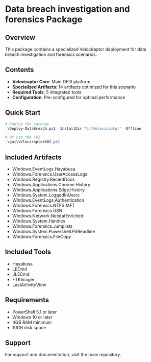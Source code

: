 # Data breach investigation and forensics Package

## Overview
This package contains a specialized Velociraptor deployment for data breach investigation and forensics scenarios.

## Contents
- **Velociraptor Core**: Main DFIR platform
- **Specialized Artifacts**: 14 artifacts optimized for this scenario
- **Required Tools**: 5 integrated tools
- **Configuration**: Pre-configured for optimal performance

## Quick Start
```powershell
# Deploy the package
.\Deploy-DataBreach.ps1 -InstallDir "C:\Velociraptor" -Offline

# Or use the GUI
.\gui\VelociraptorGUI.ps1
```

## Included Artifacts
- Windows.EventLogs.Hayabusa
- Windows.Forensics.UserAccessLogs
- Windows.Registry.RecentDocs
- Windows.Applications.Chrome.History
- Windows.Applications.Edge.History
- Windows.System.LoggedInUsers
- Windows.EventLogs.Authentication
- Windows.Forensics.NTFS.MFT
- Windows.Forensics.USN
- Windows.Network.NetstatEnriched
- Windows.System.Handles
- Windows.Forensics.Jumplists
- Windows.System.Powershell.PSReadline
- Windows.Forensics.FileCopy


## Included Tools
- Hayabusa
- LECmd
- JLECmd
- FTKImager
- LastActivityView


## Requirements
- PowerShell 5.1 or later
- Windows 10 or later
- 4GB RAM minimum
- 10GB disk space

## Support
For support and documentation, visit the main repository.
